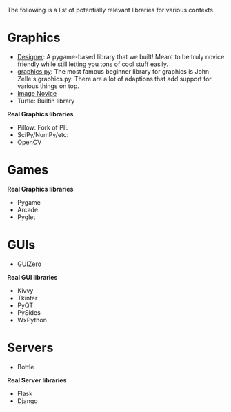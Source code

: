 The following is a list of potentially relevant libraries for various contexts.

# Graphics

* [Designer](https://designer-edu.github.io/): A pygame-based library that we built! Meant to be truly novice friendly while still letting you tons of cool stuff easily.
* [graphics.py](https://mcsp.wartburg.edu/zelle/python/graphics.py): The most famous beginner library for graphics is John Zelle's graphics.py. There are a lot of adaptions that add support for various things on top.
* [Image Novice](https://pypi.org/project/image_novice/)
* Turtle: Builtin library

**Real Graphics libraries**

* Pillow: Fork of PIL
* SciPy/NumPy/etc:
* OpenCV

# Games

**Real Graphics libraries**

* Pygame
* Arcade
* Pyglet

# GUIs

* [GUIZero](https://pypi.org/project/guizero/)

**Real GUI libraries**

* Kivvy
* Tkinter
* PyQT
* PySides
* WxPython

# Servers

* Bottle

**Real Server libraries**

* Flask
* Django

